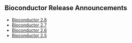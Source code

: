 ## Bioconductor Release Announcements

* [Bioconductor 2.8](/news/bioc_2_8_release)
* [Bioconductor 2.7](/news/bioc_2_7_release)
* [Bioconductor 2.6](/news/bioc_2_6_release)
* [Bioconductor 2.5](/news/bioc_2_5_release)


